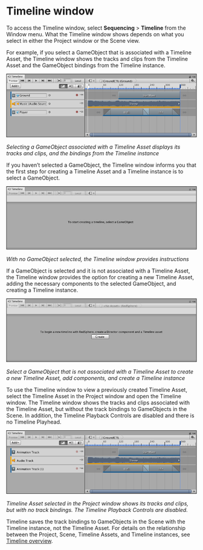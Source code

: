 # Timeline window

To access the Timeline window, select **Sequencing** &gt; **Timeline** from the Window menu. What the Timeline window shows depends on what you select in either the Project window or the Scene view. 

For example, if you select a GameObject that is associated with a Timeline Asset, the Timeline window shows the tracks and clips from the Timeline Asset and the GameObject bindings from the Timeline instance.

![Selecting a GameObject associated with a Timeline Asset displays its tracks and clips, and the bindings from the Timeline instance](images/timeline_editor_bindings.png)

_Selecting a GameObject associated with a Timeline Asset displays its tracks and clips, and the bindings from the Timeline instance_

If you haven’t selected a GameObject, the Timeline window informs you that the first step for creating a Timeline Asset and a Timeline instance is to select a GameObject.

![With no GameObject selected, the Timeline window provides instructions](images/timeline_editor_to_start.png)

_With no GameObject selected, the Timeline window provides instructions_

If a GameObject is selected and it is not associated with a Timeline Asset, the Timeline window provides the option for creating a new Timeline Asset, adding the necessary components to the selected GameObject, and creating a Timeline instance.

![Select a GameObject that is not associated with a Timeline Asset to create a new Timeline Asset, add components, and create a Timeline instance](images/timeline_editor_create.png)

_Select a GameObject that is not associated with a Timeline Asset to create a new Timeline Asset, add components, and create a Timeline instance_

To use the Timeline window to view a previously created Timeline Asset, select the Timeline Asset in the Project window and open the Timeline window. The Timeline window shows the tracks and clips associated with the Timeline Asset, but without the track bindings to GameObjects in the Scene. In addition, the Timeline Playback Controls are disabled and there is no Timeline Playhead.

![Timeline Asset selected in the Project window shows its tracks and clips, but with no track bindings. The Timeline Playback Controls are disabled.](images/timeline_editor_project.png) 

_Timeline Asset selected in the Project window shows its tracks and clips, but with no track bindings. The Timeline Playback Controls are disabled._

Timeline saves the track bindings to GameObjects in the Scene with the Timeline instance, not the Timeline Asset. For details on the relationship between the Project, Scene, Timeline Assets, and Timeline instances, see [Timeline overview](tl_about.md).
